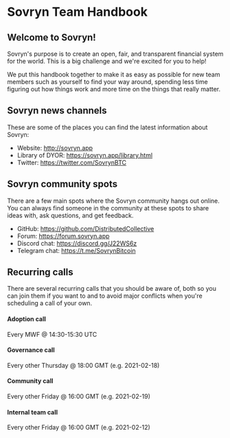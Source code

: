 # Sovryn Team Handbook

## Welcome to Sovryn!

Sovryn's purpose is to create an open, fair, and transparent financial system for the world. This is a big challenge and we're excited for you to help!

We put this handbook together to make it as easy as possible for new team members such as yourself to find your way around, spending less time figuring out how things work and more time on the things that really matter.

## Sovryn news channels

These are some of the places you can find the latest information about Sovryn:

- Website: http://sovryn.app  
- Library of DYOR: https://sovryn.app/library.html  
- Twitter: https://twitter.com/SovrynBTC  

## Sovryn community spots

There are a few main spots where the Sovryn community hangs out online. You can always find someone in the community at these spots to share ideas with, ask questions, and get feedback.

- GitHub: https://github.com/DistributedCollective  
- Forum: https://forum.sovryn.app  
- Discord chat: https://discord.gg/J22WS6z  
- Telegram chat: https://t.me/SovrynBitcoin  

## Recurring calls

There are several recurring calls that you should be aware of, both so you can join them if you want to and to avoid major conflicts when you're scheduling a call of your own.

#### Adoption call

Every MWF @ 14:30-15:30 UTC

#### Governance call

Every other Thursday @ 18:00 GMT (e.g. 2021-02-18)

#### Community call

Every other Friday @ 16:00 GMT (e.g. 2021-02-19)

#### Internal team call

Every other Friday @ 16:00 GMT (e.g. 2021-02-12)
